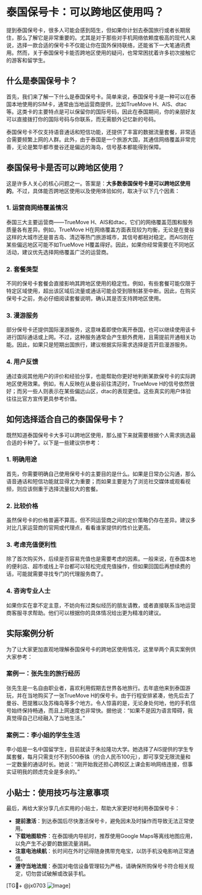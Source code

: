 # 泰国保号卡：可以跨地区使用吗？

提到泰国保号卡，很多人可能会感到陌生，但如果你计划去泰国旅行或者长期居住，那么了解它是非常重要的。尤其是对于那些对手机网络依赖度极高的现代人来说，选择一款合适的保号卡不仅能让你在国外保持联络，还能省下一大笔通讯费用。然而，关于泰国保号卡能否跨地区使用的疑问，也常常困扰着许多初次接触它的游客和留学生。

## 什么是泰国保号卡？

首先，我们来了解一下什么是泰国保号卡。简单来说，泰国保号卡是一种可以在泰国本地使用的SIM卡，通常由当地运营商提供，比如TrueMove H、AIS、dtac等。这类卡的主要特点是可以保留你的国际号码，因此在泰国期间，你的亲朋好友可以直接拨打你的国际号码与你联系，而无需额外记忆新的号码。

泰国保号卡不仅支持语音通话和短信功能，还提供了丰富的数据流量套餐，非常适合需要频繁上网的人群。此外，由于泰国是一个旅游大国，其通信网络覆盖非常完善，无论是繁华都市曼谷还是偏远的海岛，信号基本都能得到保障。

## 泰国保号卡是否可以跨地区使用？

这是许多人关心的核心问题之一。答案是：**大多数泰国保号卡是可以跨地区使用的**。不过，具体能否跨地区使用以及使用体验如何，取决于以下几个因素：

### 1. **运营商网络覆盖情况**
泰国三大主要运营商——TrueMove H、AIS和dtac，它们的网络覆盖范围和服务质量各有差异。例如，TrueMove H在网络覆盖方面表现较为均衡，无论是在曼谷这样的大城市还是普吉岛、清迈等热门旅游城市，其信号都相对稳定。而AIS则在某些偏远地区可能不如TrueMove H覆盖得好。因此，如果你经常需要在不同地区活动，建议优先选择网络覆盖广泛的运营商。

### 2. **套餐类型**
不同的保号卡套餐会直接影响其跨地区使用的稳定性。例如，有些套餐可能仅限于特定区域使用，超出该区域后流量或通话可能会受到限制甚至中断。因此，在购买保号卡之前，务必仔细阅读套餐说明，确认其是否支持跨地区使用。

### 3. **漫游服务**
部分保号卡还提供国际漫游服务，这意味着即使你离开泰国，也可以继续使用该卡进行国际通话或上网。不过，这种服务通常会产生额外费用，且需提前开通相关功能。因此，如果只是短期出国旅行，建议根据实际需求选择是否开启漫游服务。

### 4. **用户反馈**
通过查阅其他用户的评价和经验分享，也能帮助你更好地判断某款保号卡的实际跨地区使用效果。例如，有人反映在从曼谷前往清迈时，TrueMove H的信号依然很好；而另一些人则表示在某些偏远山区，dtac的表现更佳。这些真实的用户体验往往比官方宣传更具参考价值。

## 如何选择适合自己的泰国保号卡？

既然知道泰国保号卡大多可以跨地区使用，那么接下来就需要根据个人需求挑选最合适的卡种了。以下是一些建议供参考：

### 1. **明确用途**
首先，你需要明确自己使用保号卡的主要目的是什么。如果是日常办公沟通，那么语音通话和短信功能就显得尤为重要；而如果主要是为了浏览社交媒体或观看视频，则应该侧重于选择流量较大的套餐。

### 2. **比较价格**
虽然保号卡的价格普遍不算高，但不同运营商之间的定价策略仍存在差异。建议多对比几家运营商的官网或代理点，看看谁家提供的性价比更高。

### 3. **考虑充值便利性**
除了首次购买外，后续是否容易充值也是需要考虑的因素。一般来说，在泰国本地的便利店、超市或线上平台都可以轻松完成充值操作，但如果回国后再想续费的话，可能就需要寻找专门的代理服务商了。

### 4. **咨询专业人士**
如果你实在拿不定主意，不妨向有过类似经历的朋友请教，或者直接联系当地运营商客服寻求帮助。他们可以根据你的具体情况给出更为精准的建议。

## 实际案例分析

为了让大家更加直观地理解泰国保号卡的跨地区使用情况，这里举两个真实案例供大家参考：

### 案例一：张先生的旅行经历
张先生是一名自由职业者，喜欢利用假期去世界各地旅行。去年底他来到泰国游玩，并在当地购买了一张TrueMove H的保号卡。由于行程安排紧凑，他先后去了曼谷、芭提雅以及苏梅岛等多个地方。令人惊喜的是，无论身处何地，他的手机信号始终保持畅通，而且上网速度也非常快。据他说：“如果不是因为语言障碍，我真觉得自己已经融入了当地生活。”

### 案例二：李小姐的学生生活
李小姐是一名中国留学生，目前就读于朱拉隆功大学。她选择了AIS提供的学生专属套餐，每月只需支付不到500泰铢（约合人民币100元），即可享受无限流量和一定数量的通话时长。她说：“刚开始我还担心跨校区上课会影响网络连接，但事实证明我的顾虑完全是多余的。”

## 小贴士：使用技巧与注意事项

最后，再给大家分享几点实用的小贴士，帮助大家更好地利用泰国保号卡：

- **提前激活**：到达泰国后尽快激活保号卡，避免因未及时操作而导致无法正常使用。
- **下载地图软件**：在泰国境内导航时，推荐使用Google Maps等离线地图应用，以免产生不必要的数据流量消耗。
- **注意电池续航**：长时间在外时记得随身携带充电宝，以防手机没电影响正常通信。
- **遵守当地法规**：泰国对电信设备管理较为严格，请确保所购保号卡符合相关规定，切勿尝试破解或改装手机。

[TG💪+ @jx0703 ![Image](https://github.com/user-attachments/assets/dbca1d08-cadb-493c-b0ec-ad6f7a83f270)]